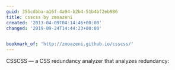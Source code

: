 ```yaml
---
guid: 355cdbba-a16f-4a94-b2b4-51b4bf2eb986
title: csscss by zmoazeni
created: '2013-04-09T04:14:46+00:00'
changed: '2019-09-24T14:44:23+00:00'


bookmark_of: 'http://zmoazeni.github.io/csscss/'
---
```



CSSCSS — a CSS redundancy analyzer that analyzes redundancy:
